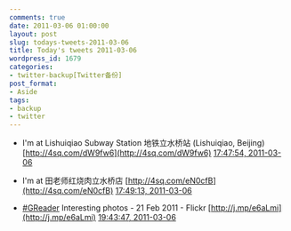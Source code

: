 ```yaml
---
comments: true
date: 2011-03-06 01:00:00
layout: post
slug: todays-tweets-2011-03-06
title: Today's tweets 2011-03-06
wordpress_id: 1679
categories:
- twitter-backup[Twitter备份]
post_format:
- Aside
tags:
- backup
- twitter
---
```





  * I'm at Lishuiqiao Subway Station 地铁立水桥站 (Lishuiqiao, Beijing) [http://4sq.com/dW9fw6](http://4sq.com/dW9fw6) [17:47:54, 2011-03-06](http://twitter.com/gfrog/statuses/44333373283516416)





  * I'm at 田老师红烧肉立水桥店 [http://4sq.com/eN0cfB](http://4sq.com/eN0cfB) [17:49:13, 2011-03-06](http://twitter.com/gfrog/statuses/44333705329786880)





  * [#GReader](http://search.twitter.com/search?q=%23GReader) Interesting photos - 21 Feb 2011 - Flickr [http://j.mp/e6aLmi](http://j.mp/e6aLmi) [19:43:47, 2011-03-06](http://twitter.com/gfrog/statuses/44362534664421376)





